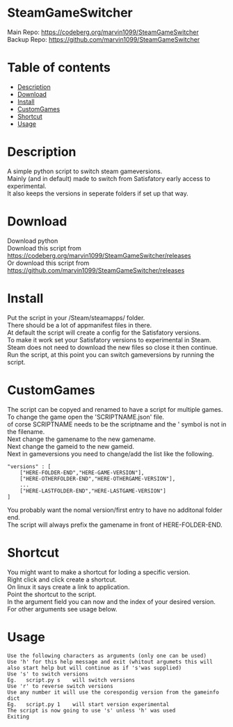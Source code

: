 # SteamGameSwitcher
Main Repo: https://codeberg.org/marvin1099/SteamGameSwitcher  
Backup Repo: https://github.com/marvin1099/SteamGameSwitcher  

# Table of contents
- [Description](#description)  
- [Download](#download)  
- [Install](#install)  
- [CustomGames](#customgames)  
- [Shortcut](#shortcut)  
- [Usage](#usage)  
  
# Description
A simple python script to switch steam gameversions.  
Mainly (and in default) made to switch from Satisfatory early access to experimental.  
It also keeps the versions in seperate folders if set up that way.  

# Download
Download python  
Download this script from  
https://codeberg.org/marvin1099/SteamGameSwitcher/releases  
Or download this script from  
https://github.com/marvin1099/SteamGameSwitcher/releases  

# Install
Put the script in your /Steam/steamapps/ folder.  
There should be a lot of appmanifest files in there.  
At default the script will create a config for the Satisfatory versions.  
To make it work set your Satisfatory versions to experimental in Steam.  
Steam does not need to download the new files so close it then continue.  
Run the script, at this point you can switch gameversions by running the script.

# CustomGames
The script can be copyed and renamed to have a script for multiple games.  
To change the game open the 'SCRIPTNAME.json' file.  
of corse SCRIPTNAME needs to be the scriptname and the ' symbol is not in the filename.  
Next change the gamename to the new gamename.  
Next change the gameid to the new gameid.  
Next in gameversions you need to change/add the list like the following.  

    "versions" : [  
        ["HERE-FOLDER-END","HERE-GAME-VERSION"],  
        ["HERE-OTHERFOLDER-END","HERE-OTHERGAME-VERSION"],  
        ...   
        ["HERE-LASTFOLDER-END","HERE-LASTGAME-VERSION"]  
    ]  
You probably want the nomal version/first entry to have no additonal folder end.  
The script will always prefix the gamename in front of HERE-FOLDER-END.  

# Shortcut
You might want to make a shortcut for loding a specific version.  
Right click and click create a shortcut.  
On linux it says create a link to application.  
Point the shortcut to the script.   
In the argument field you can now and the index of your desired version.  
For other arguments see usage below.  

# Usage
    Use the following characters as arguments (only one can be used)
    Use 'h' for this help message and exit (whitout argumets this will also start help but will continue as if 's'was supplied)
    Use 's' to switch versions
    Eg.   script.py s    will switch versions
    Use 'r' to reverse switch versions
    Use any number it will use the corespondig version from the gameinfo dict
    Eg.   script.py 1    will start version experimental
    The script is now going to use 's' unless 'h' was used
    Exiting